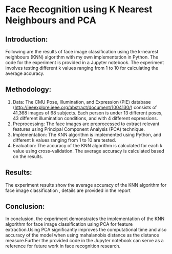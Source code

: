 # Face Recognition using K Nearest Neighbours and PCA

## Introduction:
Following are the results of face image classification using the k-nearest neighbours (KNN) algorithm with my own implementation in Python. The code for the experiment is provided in a Jupyter notebook. The experiment involves testing different k values ranging from 1 to 10 for calculating the average accuracy.

## Methodology:
1. Data: The CMU Pose, Illumination, and Expression (PIE) database
(http://ieeexplore.ieee.org/abstract/document/1004130/) consists of 41,368 images of 68 subjects.
Each person is under 13 different poses, 43 different illumination conditions, and with 4 different
expressions.
2. Preprocessing: The face images are preprocessed to extract relevant features using Principal Component Analysis (PCA) technique.
3. Implementation: The KNN algorithm is implemented using Python, and different k values ranging from 1 to 10 are tested.
4. Evaluation: The accuracy of the KNN algorithm is calculated for each k value using cross-validation. The average accuracy is calculated based on the results.

## Results:
The experiment results show the average accuracy of the KNN algorithm for face image classification , details are provided in the report 

## Conclusion:
In conclusion, the experiment demonstrates the implementation of the KNN algorithm for face image classification using PCA for feature extraction.Using PCA significantly improves the computational time and also accuracy of the model when using mahalanobis distance as the distance measure.Further the provided code in the Jupyter notebook can serve as a reference for future work in face recognition research.

